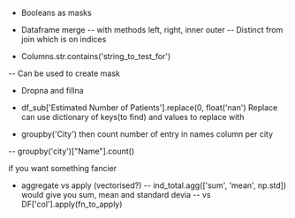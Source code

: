 
- Booleans as masks

- Dataframe merge
-- with methods left, right, inner outer
-- Distinct from join which is on indices

- Columns.str.contains('string_to_test_for')

-- Can be used to create mask

- Dropna and fillna

- df_sub['Estimated Number of Patients'].replace(0, float('nan')
Replace can use dictionary of keys(to find) and values to replace with

- groupby('City') then count number of entry in names column per city

-- groupby('city')["Name"].count()

if you want something fancier

- aggregate vs apply (vectorised?)
-- ind_total.agg(['sum', 'mean', np.std]) would give you sum, mean and standard devia
-- vs DF['col'].apply(fn_to_apply)

